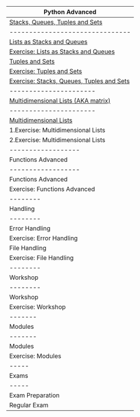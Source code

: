 | Python Advanced  | 
| ---------------- |
| <a href="1.Stacks, Queues, Tuples and Sets">Stacks, Queues, Tuples and Sets</a> |
| ------------------------------- |
| <a href="1.Stacks, Queues, Tuples and Sets/Lists as Stacks and Queues - Lab">Lists as Stacks and Queues</a> |
| <a href="1.Stacks, Queues, Tuples and Sets/Lists as Stacks and Queues - Exercise">Exercise: Lists as Stacks and Queues</a> |
| <a href="1.Stacks, Queues, Tuples and Sets/Tuples and Sets - Lab">Tuples and Sets</a> |
| <a href="1.Stacks, Queues, Tuples and Sets/Tuples and Sets - Exercise">Exercise: Tuples and Sets</a> |
| <a href="1.Stacks, Queues, Tuples and Sets/Stacks, Queues, Tuples and Sets - Exercise">Exercise: Stacks, Queues, Tuples and Sets</a> |
| ---------------------- |
| <a href="2.Multidimensional Lists">Multidimensional Lists (AKA matrix)</a> |
| ---------------------- |
| <a href="2.Multidimensional Lists/Multidimensional Lists - Lab">Multidimensional Lists</a> |
| 1.Exercise: Multidimensional Lists |
| 2.Exercise: Multidimensional Lists |
| ------------------ |
| Functions Advanced |
| ------------------ |
| Functions Advanced |
| Exercise: Functions Advanced |
| -------- |
| Handling |
| -------- |
| Error Handling |
| Exercise: Error Handling |
| File Handling |
| Exercise: File Handling |
| -------- |
| Workshop |
| -------- |
| Workshop |
| Exercise: Workshop |
| ------- |
| Modules |
| ------- |
| Modules |
| Exercise: Modules |
| ----- |
| Exams |
| ----- |
| Exam Preparation |
| Regular Exam |
